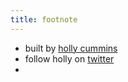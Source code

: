 ```yaml
---
title: footnote
---
```


- built by [holly cummins](https://www.linkedin.com/in/holly-k-cummins/)
- follow holly on [twitter](https://twitter.com/holly_cummins)
- [<rss></rss>](/rss.xml)
